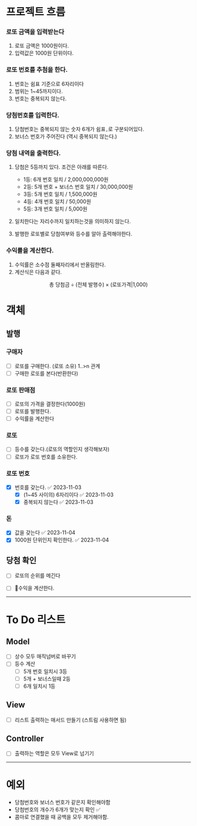 # 프로젝트 흐름
### 로또 금액을 입력받는다
1. 로또 금액은 1000원이다.
2. 입력값은 1000원 단위이다.
   
### 로또 번호를 추첨을 한다.
1. 번호는 쉼표 기준으로 6자리이다
2. 범위는 1~45까지이다.
3. 번호는 중복되지 않는다.

### 당첨번호를 입력한다.
1. 당첨번호는 중복되지 않는 숫자 6개가 쉼표`,`로 구분되어있다.
2. 보너스 번호가 주어진다 (역시 중복되지 않는다.)


### 당첨 내역을 출력한다.
1. 당첨은 5등까지 있다. 조건은 아래를 따른다.
    - 1등: 6개 번호 일치 / 2,000,000,000원
    - 2등: 5개 번호 + 보너스 번호 일치 / 30,000,000원
    - 3등: 5개 번호 일치 / 1,500,000원
    - 4등: 4개 번호 일치 / 50,000원
    - 5등: 3개 번호 일치 / 5,000원

2. 일치한다는 자리수까지 일치하는것을 의미하지 않는다.
3. 발행한 로또별로 당첨여부와 등수를 알아 출력해야한다.

### 수익률을 계산한다.
1. 수익률은 소수점 둘째자리에서 반올림한다.
2. 계산식은 다음과 같다.

$$\text{총 당첨금}\div\text{(전체 발행수)}\times \text{(로또가격|1,000)}$$
# 객체
## 발행
### 구매자
- [ ] 로또를 구매한다. (로또 소유) 1..>n 관계
- [ ] 구매한 로또를 본다(반환한다)
### 로또 판매점
- [ ] 로또의 가격을 결정한다(1000원)
- [ ] 로또를 발행한다.
- [ ] 수익률을 계산한다
### 로또
- [ ] 등수를 갖는다.(로또의 역할인지 생각해보자)
- [ ] 로또가 로또 번호를 소유한다.

### 로또 번호
- [x] 번호를 갖는다. ✅ 2023-11-03
	- [x] (1~45 사이의) 6자리이다 ✅ 2023-11-03
	- [x] 중복되지 않는다 ✅ 2023-11-03

### 돈
- [x] 값을 갖는다 ✅ 2023-11-04
- [x] 1000원 단위인지 확인한다. ✅ 2023-11-04

## 당첨 확인
- [ ] 로또의 순위를 메긴다
- [ ] 수익을 계산한다.


---
# To Do 리스트

## Model
- [ ] 상수 모두 매직넘버로 바꾸기
- [ ] 등수 계산
	- [ ] 5개 번호 일치시 3등
	- [ ] 5개 + 보너스일때 2등
	- [ ] 6개 일치시 1등
## View
- [ ] 리스트 출력하는 매서드 만들기 (스트림 사용하면 됨)
## Controller
- [ ] 출력하는 역할은 모두 View로 넘기기


---
# 예외
- 당첨번호와 보너스 번호가 같은지 확인해야함
- 당첨번호의 개수가 6개가 맞는지 확인 ✅
- 콤마로 연결했을 때 공백을 모두 제거해야함.